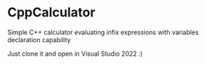 # CppCalculator
Simple C++ calculator evaluating infix expressions with variables declaration capability

Just clone it and open in Visual Studio 2022 :)
